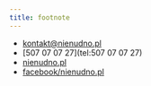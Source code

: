 ```yaml
---
title: footnote
---
```


* [kontakt@nienudno.pl](mailto:franczyza@nienudno.pl)
* [507 07 07 27](tel:507 07 07 27)
* [nienudno.pl](https://nienudno.pl)
* [facebook/nienudno.pl](https://facebook.com/nienudnopl/)
